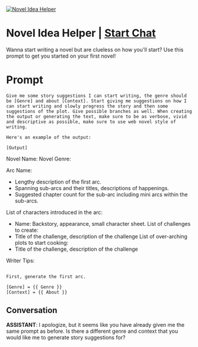 
[![Novel Idea Helper](https://flow-prompt-covers.s3.us-west-1.amazonaws.com/icon/minimalist/mini_3.png)](https://gptcall.net/chat.html?data=%7B%22contact%22%3A%7B%22id%22%3A%22vCfchFJeDbYHwc4FQAlRP%22%2C%22flow%22%3Atrue%7D%7D)
# Novel Idea Helper | [Start Chat](https://gptcall.net/chat.html?data=%7B%22contact%22%3A%7B%22id%22%3A%22vCfchFJeDbYHwc4FQAlRP%22%2C%22flow%22%3Atrue%7D%7D)
Wanna start writing a novel but are clueless on how you'll start? Use this prompt to get you started on your first novel!

# Prompt

```
Give me some story suggestions I can start writing, the genre should be [Genre] and about [Context]. Start giving me suggestions on how I can start writing and slowly progress the story and then some suggestions of the plot. Give possible branches as well. When creating the output or generating the text, make sure to be as verbose, vivid and descriptive as possible, make sure to use web novel style of writing.

Here's an example of the output:

[Output]
```
Novel Name:
Novel Genre:

Arc Name:
- Lengthy description of the first arc.
- Spanning sub-arcs and their titles, descriptions of happenings.
- Suggested chapter count for the sub-arc including mini arcs within the sub-arcs.

List of characters introduced in the arc:
- Name: Backstory, appearance, small character sheet.
List of challenges to create:
- Title of the challenge, description of the challenge
List of over-arching plots to start cooking:
- Title of the challenge, description of the challenge

Writer Tips:
```

First, generate the first arc.

[Genre] = {{ Genre }}
[Context] = {{ About }}
```

## Conversation

**ASSISTANT**: I apologize, but it seems like you have already given me the same prompt as before. Is there a different genre and context that you would like me to generate story suggestions for?


